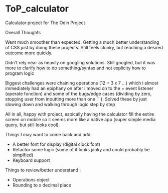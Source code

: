 # ToP_calculator

Calculator project for The Odin Project

Overall Thoughts

Went much smoother than expected. Getting a much better understanding of CSS just by doing these projects. Still feels clunky, but reaching a desired outcome more quickly.

Didn't rely near as heavily on googling solutions. Still googled, but it was more to clarify how to do something/syntax and not explicity how to program logic

Biggest challenges were chaining operations (12 + 3 x 7 ...) which i almost immediately had an epiphany on after i moved on to the = event listener (operate function) and some of the bugs/edge cases (dividing by zero, stopping user from inputting more than one '.' ). Solved these by just slowing down and walking through logic step by step

All in all, happy with project, espically having the calculator fill the extire screen on mobile so it seems more like a native app (super simple media query, but still looks cool).

Things I may want to come back and add:

- A better font for display (digital clock font)
- Refactor some logic (some of it looks janky and could probably be simplfied)
- Keyboard support

Things to review/better understand :

- Operations object
- Rounding to x decimal place
